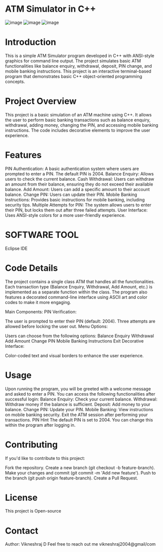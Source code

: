 # ATM Simulator in C++
![image](https://github.com/user-attachments/assets/323d3c1e-e39a-475b-9327-55f9231834b6)
![image](https://github.com/user-attachments/assets/25e42087-610c-40fd-9119-e3773e223008)
![image](https://github.com/user-attachments/assets/ba19608f-52ce-4898-8c58-25b5977123a6)
# Introduction
This is a simple ATM Simulator program developed in C++ with ANSI-style graphics for command line output. The project simulates basic ATM functionalities like balance enquiry, withdrawal, deposit, PIN change, and mobile banking instructions. This project is an interactive terminal-based program that demonstrates basic C++ object-oriented programming concepts.

# Project Overview
This project is a basic simulation of an ATM machine using C++. It allows the user to perform basic banking transactions such as balance enquiry, withdrawal, adding money, changing the PIN, and accessing mobile banking instructions. The code includes decorative elements to improve the user experience.

# Features

PIN Authentication: A basic authentication system where users are prompted to enter a PIN. The default PIN is 2004.
Balance Enquiry: Allows users to check the current balance.
Cash Withdrawal: Users can withdraw an amount from their balance, ensuring they do not exceed their available balance.
Add Amount: Users can add a specific amount to their account balance.
Change PIN: Users can update their PIN.
Mobile Banking Instructions: Provides basic instructions for mobile banking, including security tips.
Multiple Attempts for PIN: The system allows users to enter their PIN, but locks them out after three failed attempts.
User Interface: Uses ANSI-style colors for a more user-friendly experience.

# SOFTWARE TOOL
Eclipse IDE

# Code Details
The project contains a single class ATM that handles all the functionalities. Each transaction type (Balance Enquiry, Withdrawal, Add Amount, etc.) is implemented as a separate function within the class. The program also features a decorated command-line interface using ASCII art and color codes to make it more engaging.

Main Components:
PIN Verification:

The user is prompted to enter their PIN (default: 2004).
Three attempts are allowed before locking the user out.
Menu Options:

Users can choose from the following options:
Balance Enquiry
Withdrawal
Add Amount
Change PIN
Mobile Banking Instructions
Exit
Decorative Interface:

Color-coded text and visual borders to enhance the user experience.

# Usage
Upon running the program, you will be greeted with a welcome message and asked to enter a PIN.
You can access the following functionalities after successful login:
Balance Enquiry: Check your current balance.
Withdrawal: Withdraw money if the balance is sufficient.
Deposit: Add money to your balance.
Change PIN: Update your PIN.
Mobile Banking: View instructions on mobile banking security.
Exit the ATM session after performing your transactions.
PIN Hint
The default PIN is set to 2004. You can change this within the program after logging in.

# Contributing
If you'd like to contribute to this project:

Fork the repository.
Create a new branch (git checkout -b feature-branch).
Make your changes and commit (git commit -m 'Add new feature').
Push to the branch (git push origin feature-branch).
Create a Pull Request.

# License
This project is Open-source

# Contact
Author: Vikneshraj D
Feel free to reach out me vikneshraj2004@gmail/com

